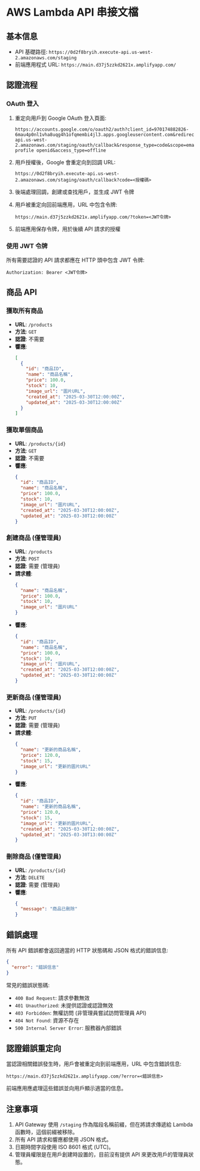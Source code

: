 # AWS Lambda API 串接文檔

## 基本信息

- API 基礎路徑: `https://0d2f8bryih.execute-api.us-west-2.amazonaws.com/staging`
- 前端應用程式 URL: `https://main.d37j5zzkd2621x.amplifyapp.com/`

## 認證流程

### OAuth 登入

1. 重定向用戶到 Google OAuth 登入頁面:
   ```
   https://accounts.google.com/o/oauth2/auth?client_id=970174882826-6mau4p0nl1vha8uqg4h1ofqmembi4jl3.apps.googleusercontent.com&redirect_uri=https://0d2f8bryih.execute-api.us-west-2.amazonaws.com/staging/oauth/callback&response_type=code&scope=email profile openid&access_type=offline
   ```

2. 用戶授權後，Google 會重定向到回調 URL:
   ```
   https://0d2f8bryih.execute-api.us-west-2.amazonaws.com/staging/oauth/callback?code=<授權碼>
   ```

3. 後端處理回調，創建或查找用戶，並生成 JWT 令牌

4. 用戶被重定向回前端應用，URL 中包含令牌:
   ```
   https://main.d37j5zzkd2621x.amplifyapp.com/?token=<JWT令牌>
   ```

5. 前端應用保存令牌，用於後續 API 請求的授權

### 使用 JWT 令牌

所有需要認證的 API 請求都應在 HTTP 頭中包含 JWT 令牌:

```
Authorization: Bearer <JWT令牌>
```

## 商品 API

### 獲取所有商品

- **URL**: `/products`
- **方法**: `GET`
- **認證**: 不需要
- **響應**:
  ```json
  [
    {
      "id": "商品ID",
      "name": "商品名稱",
      "price": 100.0,
      "stock": 10,
      "image_url": "圖片URL",
      "created_at": "2025-03-30T12:00:00Z",
      "updated_at": "2025-03-30T12:00:00Z"
    }
  ]
  ```

### 獲取單個商品

- **URL**: `/products/{id}`
- **方法**: `GET`
- **認證**: 不需要
- **響應**:
  ```json
  {
    "id": "商品ID",
    "name": "商品名稱",
    "price": 100.0,
    "stock": 10,
    "image_url": "圖片URL",
    "created_at": "2025-03-30T12:00:00Z",
    "updated_at": "2025-03-30T12:00:00Z"
  }
  ```

### 創建商品 (僅管理員)

- **URL**: `/products`
- **方法**: `POST`
- **認證**: 需要 (管理員)
- **請求體**:
  ```json
  {
    "name": "商品名稱",
    "price": 100.0,
    "stock": 10,
    "image_url": "圖片URL"
  }
  ```
- **響應**:
  ```json
  {
    "id": "商品ID",
    "name": "商品名稱",
    "price": 100.0,
    "stock": 10,
    "image_url": "圖片URL",
    "created_at": "2025-03-30T12:00:00Z",
    "updated_at": "2025-03-30T12:00:00Z"
  }
  ```

### 更新商品 (僅管理員)

- **URL**: `/products/{id}`
- **方法**: `PUT`
- **認證**: 需要 (管理員)
- **請求體**:
  ```json
  {
    "name": "更新的商品名稱",
    "price": 120.0,
    "stock": 15,
    "image_url": "更新的圖片URL"
  }
  ```
- **響應**:
  ```json
  {
    "id": "商品ID",
    "name": "更新的商品名稱",
    "price": 120.0,
    "stock": 15,
    "image_url": "更新的圖片URL",
    "created_at": "2025-03-30T12:00:00Z",
    "updated_at": "2025-03-30T13:00:00Z"
  }
  ```

### 刪除商品 (僅管理員)

- **URL**: `/products/{id}`
- **方法**: `DELETE`
- **認證**: 需要 (管理員)
- **響應**:
  ```json
  {
    "message": "商品已刪除"
  }
  ```

## 錯誤處理

所有 API 錯誤都會返回適當的 HTTP 狀態碼和 JSON 格式的錯誤信息:

```json
{
  "error": "錯誤信息"
}
```

常見的錯誤狀態碼:

- `400 Bad Request`: 請求參數無效
- `401 Unauthorized`: 未提供認證或認證無效
- `403 Forbidden`: 無權訪問 (非管理員嘗試訪問管理員 API)
- `404 Not Found`: 資源不存在
- `500 Internal Server Error`: 服務器內部錯誤

## 認證錯誤重定向

當認證相關錯誤發生時，用戶會被重定向到前端應用，URL 中包含錯誤信息:

```
https://main.d37j5zzkd2621x.amplifyapp.com/?error=<錯誤信息>
```

前端應用應處理這些錯誤並向用戶顯示適當的信息。

## 注意事項

1. API Gateway 使用 `/staging` 作為階段名稱前綴，但在將請求傳遞給 Lambda 函數時，這個前綴被移除。
2. 所有 API 請求和響應都使用 JSON 格式。
3. 日期時間字段使用 ISO 8601 格式 (UTC)。
4. 管理員權限是在用戶創建時設置的，目前沒有提供 API 來更改用戶的管理員狀態。
